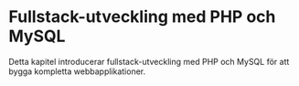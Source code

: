 # Fullstack-utveckling med PHP och MySQL

Detta kapitel introducerar fullstack-utveckling med PHP och MySQL för att bygga kompletta webbapplikationer.
